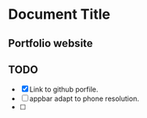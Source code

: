 # Document Title

## Portfolio website

## TODO
- [x] Link to github porfile.
- [ ] appbar adapt to phone resolution.
- [ ]

